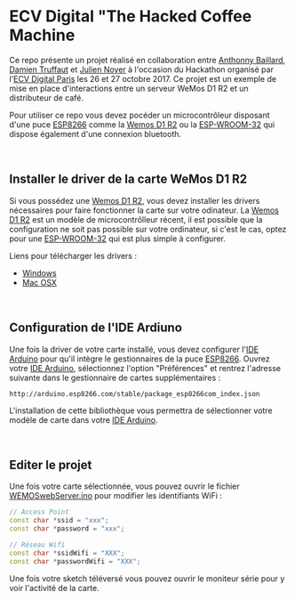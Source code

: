 # ECV Digital "The Hacked Coffee Machine
Ce repo présente un projet réalisé en collaboration entre [Anthonny Baillard](https://www.linkedin.com/in/anthonybaillard/), [Damien Truffaut](https://www.linkedin.com/in/damient75/) et [Julien Noyer](https://www.linkedin.com/in/julien-noyer-21219b28/) à l'occasion du Hackathon organisé par l'[ECV Digital Paris](http://www.ecvdigital.fr/) les 26 et 27 octobre 2017. Ce projet est un exemple de mise en place d'interactions entre un serveur WeMos D1 R2 et un distributeur de café.

Pour utiliser ce repo vous devez pocéder un microcontrôleur disposant d'une puce [ESP8266](https://fr.wikipedia.org/wiki/ESP8266) comme la [Wemos D1 R2](https://hackspark.fr/fr/wemos-d1-esp8266-arduino-compatible-layout-wifi-80-160mhz-4mb-flash.html) ou la [ESP-WROOM-32](https://hackspark.fr/fr/esp-32-devkitc-esp32-esp-wroom-32.html) qui dispose également d'une connexion bluetooth.

<br>

## Installer le driver de la carte WeMos D1 R2
Si vous possédez une [Wemos D1 R2](https://hackspark.fr/fr/wemos-d1-esp8266-arduino-compatible-layout-wifi-80-160mhz-4mb-flash.html), vous devez installer les drivers nécessaires pour faire fonctionner la carte sur votre odinateur. La [Wemos D1 R2](https://hackspark.fr/fr/wemos-d1-esp8266-arduino-compatible-layout-wifi-80-160mhz-4mb-flash.html) est un modèle de microcontrôlleur récent, il est possible que la configuration ne soit pas possible sur votre ordinateur, si c'est le cas, optez pour une [ESP-WROOM-32](https://hackspark.fr/fr/esp-32-devkitc-esp32-esp-wroom-32.html) qui est plus simple à configurer.

Liens pour télécharger les drivers : 
- [Windows](https://wiki.wemos.cc/_media/file:ch341ser_win.zip)
- [Mac OSX](https://wiki.wemos.cc/_media/ch341ser_mac-1.4.zip)

<br>

## Configuration de l'IDE Ardiuno
Une fois la driver de votre carte installé, vous devez configurer l'[IDE Arduino](https://www.arduino.cc/en/Main/Software) pour qu'il intègre le gestionnaires de la puce [ESP8266](https://fr.wikipedia.org/wiki/ESP8266). Ouvrez votre [IDE Arduino](https://www.arduino.cc/en/Main/Software), sélectionnez l'option "Préférences" et rentrez l'adresse suivante dans le gestionnaire de cartes supplémentaires :
```
http://arduino.esp8266.com/stable/package_esp8266com_index.json
```

L'installation de cette bibliothèque vous permettra de sélectionner votre modèle de carte dans votre [IDE Arduino](https://www.arduino.cc/en/Main/Software). 

<br>

## Editer le projet
Une fois votre carte sélectionnée, vous pouvez ouvrir le fichier [WEMOSwebServer.ino](https://github.com/DWS-paris/ECVDcoffeeMachine/blob/master/WEMOSwebServer.ino) pour modifier les identifiants WiFi : 
```.ino
// Access Point
const char *ssid = "xxx";
const char *password = "xxx";

// Réseau Wifi
const char *ssidWifi = "XXX";
const char *passwordWifi = "XXX";
```

Une fois votre sketch téléversé vous pouvez ouvrir le moniteur série pour y voir l'activité de la carte.
